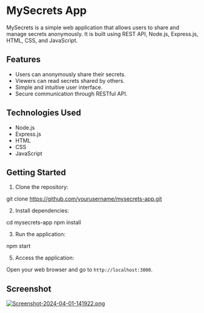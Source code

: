 # MySecrets App

MySecrets is a simple web application that allows users to share and manage secrets anonymously. It is built using REST API, Node.js, Express.js, HTML, CSS, and JavaScript.

## Features

- Users can anonymously share their secrets.
- Viewers can read secrets shared by others.
- Simple and intuitive user interface.
- Secure communication through RESTful API.

## Technologies Used

- Node.js
- Express.js
- HTML
- CSS
- JavaScript

## Getting Started

1. Clone the repository:

git clone https://github.com/yourusername/mysecrets-app.git


2. Install dependencies:

cd mysecrets-app
npm install


3. Run the application:

npm start


5. Access the application:

Open your web browser and go to `http://localhost:3000`.

## Screenshot

[![Screenshot-2024-04-01-141922.png](https://i.postimg.cc/6Q6r0h3R/Screenshot-2024-04-01-141922.png)](https://postimg.cc/cvjt1wf4)
